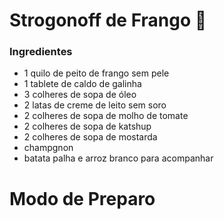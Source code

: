 # Strogonoff de Frango :chicken:

### Ingredientes

- 1 quilo de peito de frango sem pele
- 1 tablete de caldo de galinha
- 3 colheres de sopa de óleo
- 2 latas de creme de leito sem soro
- 2 colheres de sopa de molho de tomate
- 2 colheres de sopa de katshup
- 2 colheres de sopa de mostarda 
- champgnon
- batata palha e arroz branco para acompanhar

# Modo de Preparo 